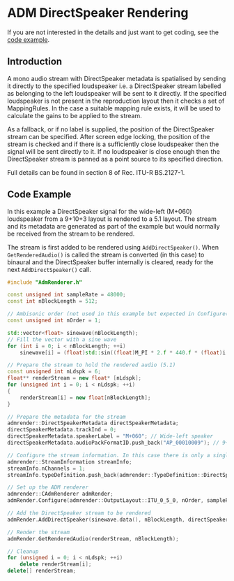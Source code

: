 # ADM DirectSpeaker Rendering

If you are not interested in the details and just want to get coding, see the [code example](#code-example).

## Introduction

A mono audio stream with DirectSpeaker metadata is spatialised by sending it directly to the specified loudspeaker i.e. a DirectSpeaker stream labelled as belonging to the left loudspeaker will be sent to it directly.
If the specified loudspeaker is not present in the reproduction layout then it checks a set of MappingRules.
In the case a suitable mapping rule exists, it will be used to calculate the gains to be applied to the stream.

As a fallback, or if no label is supplied, the position of the DirectSpeaker stream can be specified.
After screen edge locking, the position of the stream is checked and if there is a sufficiently close loudspeaker then the signal will be sent directly to it.
If no loudspeaker is close enough then the DirectSpeaker stream is panned as a point source to its specified direction.

Full details can be found in section 8 of Rec. ITU-R BS.2127-1.

## Code Example

In this example a DirectSpeaker signal for the wide-left (M+060) loudspeaker from a 9+10+3 layout is rendered to a 5.1 layout. The stream and its metadata are generated as part of the example but would normally be received from the stream to be rendered.

The stream is first added to be rendered using `AddDirectSpeaker()`. When `GetRenderedAudio()` is called the stream is converted (in this case) to binaural and the DirectSpeaker buffer internally is cleared, ready for the next `AddDirectSpeaker()` call.

```c++
#include "AdmRenderer.h"

const unsigned int sampleRate = 48000;
const int nBlockLength = 512;

// Ambisonic order (not used in this example but expected in Configure())
const unsigned int nOrder = 1;

std::vector<float> sinewave(nBlockLength);
// Fill the vector with a sine wave
for (int i = 0; i < nBlockLength; ++i)
    sinewave[i] = (float)std::sin((float)M_PI * 2.f * 440.f * (float)i / (float)sampleRate);

// Prepare the stream to hold the rendered audio (5.1)
const unsigned int nLdspk = 6;
float** renderStream = new float* [nLdspk];
for (unsigned int i = 0; i < nLdspk; ++i)
{
    renderStream[i] = new float[nBlockLength];
}

// Prepare the metadata for the stream
admrender::DirectSpeakerMetadata directSpeakerMetadata;
directSpeakerMetadata.trackInd = 0;
directSpeakerMetadata.speakerLabel = "M+060"; // Wide-left speaker
directSpeakerMetadata.audioPackFormatID.push_back("AP_00010009"); // 9+10+3 layout

// Configure the stream information. In this case there is only a single channel stream
admrender::StreamInformation streamInfo;
streamInfo.nChannels = 1;
streamInfo.typeDefinition.push_back(admrender::TypeDefinition::DirectSpeakers);

// Set up the ADM renderer
admrender::CAdmRenderer admRender;
admRender.Configure(admrender::OutputLayout::ITU_0_5_0, nOrder, sampleRate, nBlockLength, streamInfo);

// Add the DirectSpeaker stream to be rendered
admRender.AddDirectSpeaker(sinewave.data(), nBlockLength, directSpeakerMetadata);

// Render the stream
admRender.GetRenderedAudio(renderStream, nBlockLength);

// Cleanup
for (unsigned i = 0; i < nLdspk; ++i)
    delete renderStream[i];
delete[] renderStream;
```
